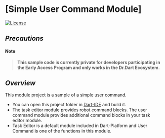 # [Simple User Command Module]
[![License](https://img.shields.io/badge/License-BSD%203--Clause-blue.svg)](https://opensource.org/licenses/BSD-3-Clause)


## *Precautions*
#### Note
> __This sample code is currently private for developers participating in the Early Access Program and only works in the Dr.Dart Ecosystem.__ 

## *Overview*
This module project is a sample of a simple user command.
* You can open this project folder in [Dart-IDE](https://ide.drdart.io) and build it.
* The task editor module provides robot command blocks. The user command module provides additional command blocks in your task editor module.
* Task Editor is a default module included in Dart-Platform and User Command is one of the functions in this module.
